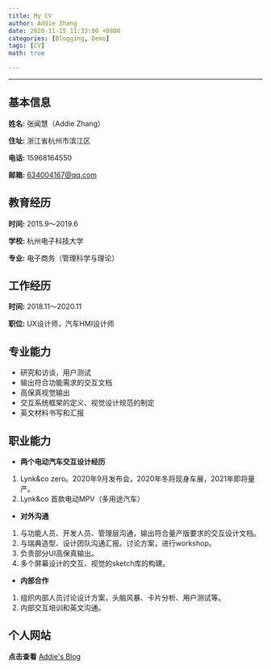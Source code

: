 ```yaml
---
title: My CV
author: Addie Zhang
date: 2020-11-15 11:33:00 +0800
categories: [Blogging, Demo]
tags: [CV]
math: true

---
```

---
## 基本信息

**姓名:** 张闻慧（Addie Zhang）

**住址:** 浙江省杭州市滨江区

**电话:** 15968164550

**邮箱:** 634004167@qq.com

## 教育经历
**时间:** 2015.9～2019.6

**学校:** 杭州电子科技大学

**专业:** 电子商务（管理科学与理论）

## 工作经历
**时间:** 2018.11～2020.11

**职位:** UX设计师，汽车HMI设计师

## 专业能力
- 研究和访谈，用户测试
- 输出符合功能需求的交互文档
- 高保真视觉输出
- 交互系统框架的定义、视觉设计规范的制定
- 英文材料书写和汇报


## 职业能力
- **两个电动汽车交互设计经历**
 1. Lynk&co zero。2020年9月发布会，2020年冬将现身车展，2021年即将量产。
 2. Lynk&co 首款电动MPV（多用途汽车）
 
- **对外沟通**
 1. 与功能人员、开发人员、管理层沟通，输出符合量产版要求的交互设计文档。
 2. 与瑞典造型、设计团队沟通汇报。讨论方案，进行workshop。
 2. 负责部分UI高保真输出。
 3. 多个屏幕设计的交互、视觉的sketch库的构建。

- **内部合作**
 1. 组织内部人员讨论设计方案，头脑风暴、卡片分析、用户测试等。
 2. 内部交互培训和英文沟通。

## 个人网站
**点击查看** [Addie's Blog](https://addie0928.github.io/)
